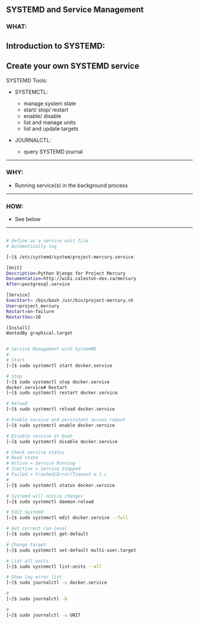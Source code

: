 ## SYSTEMD and Service Management ##

### WHAT: ###
Introduction to SYSTEMD:
- 

Create your own SYSTEMD service
- 

SYSTEMD Tools:

- SYSTEMCTL:
    - manage system state
    - start/ stop/ restart
    - enable/ disable
    - list and manage units
    - list and update targets

- JOURNALCTL:
    - query SYSTEMD journal

---

### WHY: ###
- Running service(s) in the background process
---

### HOW: ####
- See below
---

```bash

# Define as a service unit file
# Automatically log 

[~]$ /etc/systemd/system/project-mercury.service

[Unit]
Description=Python Django for Project Mercury
Documentation=http://wiki.caleston-dev.ca/mercury
After=postgresql.service

[Service]
ExecStart= /bin/bash /usr/bin/project-mercury.sh
User=project_mercury
Restart=on-failure
RestartSec=10

[Install]
WantedBy graphical.target
```

```bash

# Service Management with SystemMD
#
# Start
[~]$ sudo systemctl start docker.service

# Stop 
[~]$ sudo systemctl stop docker.service
docker.service# Restart 
[~]$ sudo systemctl restart docker.service

# Reload
[~]$ sudo systemctl reload docker.service

# Enable service and persistent across reboot
[~]$ sudo systemctl enable docker.service

# Disable service at boot
[~]$ sudo systemctl disable docker.service

# Check service status
# Read state
# Active = Service Running
# Inactive = Service Stopped
# Failed = Crashed/Error/Timeout e.t.c
#
[~]$ sudo systemctl status docker.service

# Systemd will notice changes
[~]$ sudo systemctl daemon-reload

# Edit Systemd
[~]$ sudo systemctl edit docker.service --full

# Get current run-level
[~]$ sudo systemctl get-default

# Change target
[~]$ sudo systemctl set-default multi-user.target

# List all units
[~]$ sudo systemctl list-units --all

# Show log error list
[~]$ sudo journalctl -u docker.service

#
[~]$ sudo journalctl -b

#
[~]$ sudo journalctl -u UNIT



```


